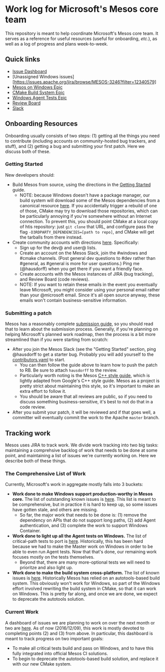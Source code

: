 # Work log for Microsoft's Mesos core team

This repository is meant to help coordinate Microsoft's Mesos core team. It serves as a reference for useful resources (useful for onboarding, _etc_.), as well as a log of progress and plans week-to-week.

## Quick links

* [Issue Dashboard][issues]
* [Unassigned Windows issues][https://issues.apache.org/jira/browse/MESOS-3246?filter=12340579]
* [Mesos on Windows Epic][windows epic]
* [CMake Build System Epic][cmake epic]
* [Windows Agent Tests Epic][agent tests epic]
* [Review Board][]
* [Slack][]

[issues]: https://issues.apache.org/jira/secure/Dashboard.jspa?selectPageId=12327654#
[windows epic]: https://issues.apache.org/jira/browse/MESOS-3094
[cmake epic]: https://issues.apache.org/jira/browse/MESOS-898
[agent tests epic]: https://issues.apache.org/jira/browse/MESOS-6695
[review board]: https://reviews.apache.org/dashboard/
[slack]: https://mesos.slack.com/messages/windows/

## Onboarding Resources

Onboarding usually consists of two steps: (1) getting all the things you need to contribute (including accounts on community-hosted bug trackers, and stuff), and (2) getting a bug and submitting your first patch. Here we discuss both of these.

### Getting Started

New developers should:

* Build Mesos from source, using the directions in the [Getting Started](https://mesos.apache.org/gettingstarted/) guide.
  * NOTE: because Windows doesn't have a package manager, our build system will download some of the Mesos dependencies from a canonical resource [here](https://github.com/3rdparty/mesos-3rdparty). If you accidentally trigger a rebuild of one of those, CMake may try to download those repositories, which can be particularly annoying if you're somewhere without an Internet connection. To prevent this, you should point CMake at a local copy of htis repository: just `git clone` that URL, and configure pass the flag `-D3RDPARTY_DEPENDENCIES=[path to repo]`, and CMake will get the tarballs from there instead.
* Create community accounts with directions [here](http://mesos.apache.org/community/). Specifically:
  * Sign up for the dev@ and user@ lists.
  * Create an account on the Mesos Slack, join the #windows and #cmake channels. (Post general dev questions to #dev rather than #general, as #general is more for user questions.) Ping me (@hausdorff) when you get there if you want a friendly face.
  * Create accounts with the Mesos instances of JIRA (bug tracking), and Review Board (code reviews).
  * NOTE: If you want to retain these emails in the event you eventually leave Microsoft, you might consider using your personal email rather than your @microsoft email. Since it's all open source anyway, these emails won't contain business-sensitive information.

### Submitting a patch

Mesos has a reasonably complete [submission guide](http://mesos.apache.org/documentation/latest/submitting-a-patch/), so you should read that to learn about the submission process. Generally, if you're planning on helping Microsoft's planned work roadmap, then the process is a bit more streamlined than if you were starting from scratch:

* After you join the Mesos Slack (see the "Getting Started" section, ping @hausdorff to get a starter bug. Probably you will add yourself to the [contributors.yaml](https://github.com/apache/mesos/blob/master/docs/contributors.yaml) to start.
  * You can then follow the guide above to learn how to push the patch to RB. Be sure to attach `hausdorff` to the review.
  * Particularly worth noting is the Mesos [C++ style guide](http://mesos.apache.org/documentation/latest/c++-style-guide/), which is lightly adapted from Google's C++ style guide. Mesos as a project is pretty strict about maintaining this style, so it's important to make an extra effort to follow it.
  * You should be aware that all reviews are public, so if you need to discuss something business-sensitive, it's best to not do that in a code review.
* After you submit your patch, it will be reviewed and if that goes well, a committer will eventually commit the work to the Apache `master` branch.

## Tracking work

Mesos uses JIRA to track work. We divide work tracking into two big tasks: maintaining a comprehsive backlog of work that needs to be done at some point, and maintaining a list of issues we're currently working on. Here we describe both of these things.

### The Comprehensive List of Work

Currently, Microsoft's work in aggregate mostly falls into 3 buckets:

* **Work done to make Windows support production-worthy in Mesos core.** The list of outstanding known issues is [here][windows epic]. This list is meant to be comprehensive, but in practice it is hard to keep up, so some issues have gotten stale, and others are missing.
  * So far, the major work that needs to be done is: (1) remove the dependency on APIs that do not support long paths, (2) add Agent authentication, and (3) complete the work to support Windows Container.
* **Work done to light up all the Agent tests on Windows.** The list of critical-path tests to port is [here][agent tests epic]. Historically, this has been hard because we had to make the Master work on Windows in order to be able to even run Agent tests. Now that that's done, our remaining work focuses mostly on the tests themselves.
  * Beyond that, there are many more-optional tests we will need to prioritze and also light up.
* **Work done to make the build system cross-platform.** The list of known issues is [here][cmake epic]. Historically Mesos has relied on an autotools-based build system. This obviously won't work for Windows, so part of the Windows effort involved rewriting the build system in CMake, so that it can work on Windows. This is pretty far along, and once we are done, we expect to deprecate the autotools solution.

### Current Work

A dashboard of issues we are planning to work on over the next month or two are [here][issues]. As of now (2016/12/09), this work is mostly devoted to completing points (2) and (3) from above. In particular, this dashboard is meant to track progress on two important goals:

* To make all critical tests build and pass on Windows, and to have this fully integrated into official Mesos CI solutions.
* To begin to deprecate the autotools-based build solution, and replace it with our new CMake system.
